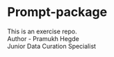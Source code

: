 # Prompt-package
This is an exercise repo.
<br>
Author - Pramukh Hegde
<br>
Junior Data Curation Specialist
